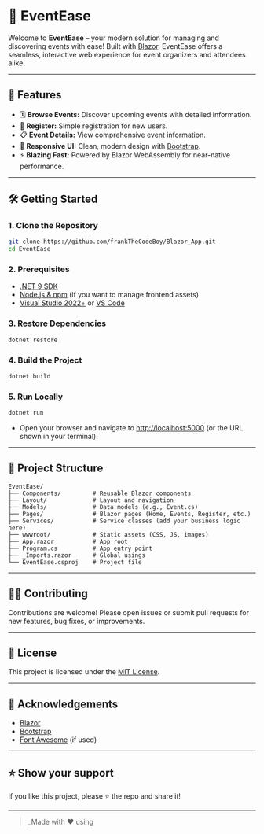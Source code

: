 # 🎉 EventEase

Welcome to **EventEase** – your modern solution for managing and discovering events with ease! Built with [Blazor](https://dotnet.microsoft.com/apps/aspnet/web-apps/blazor), EventEase offers a seamless, interactive web experience for event organizers and attendees alike.

---

## 🚀 Features

- 🗓️ **Browse Events:** Discover upcoming events with detailed information.
- 📝 **Register:** Simple registration for new users.
- 📋 **Event Details:** View comprehensive event information.
- 🎨 **Responsive UI:** Clean, modern design with [Bootstrap](https://getbootstrap.com/).
- ⚡ **Blazing Fast:** Powered by Blazor WebAssembly for near-native performance.

---

## 🛠️ Getting Started

### 1. **Clone the Repository**

```sh
git clone https://github.com/frankTheCodeBoy/Blazor_App.git
cd EventEase
```

### 2. **Prerequisites**

- [.NET 9 SDK](https://dotnet.microsoft.com/download/dotnet/9.0)
- [Node.js & npm](https://nodejs.org/) (if you want to manage frontend assets)
- [Visual Studio 2022+](https://visualstudio.microsoft.com/) or [VS Code](https://code.visualstudio.com/)

### 3. **Restore Dependencies**

```sh
dotnet restore
```

### 4. **Build the Project**

```sh
dotnet build
```

### 5. **Run Locally**

```sh
dotnet run
```

- Open your browser and navigate to [http://localhost:5000](http://localhost:5000) (or the URL shown in your terminal).

---

## 🧭 Project Structure

```
EventEase/
├── Components/         # Reusable Blazor components
├── Layout/             # Layout and navigation
├── Models/             # Data models (e.g., Event.cs)
├── Pages/              # Blazor pages (Home, Events, Register, etc.)
├── Services/           # Service classes (add your business logic here)
├── wwwroot/            # Static assets (CSS, JS, images)
├── App.razor           # App root
├── Program.cs          # App entry point
├── _Imports.razor      # Global usings
└── EventEase.csproj    # Project file
```

---

## 🧑‍💻 Contributing

Contributions are welcome! Please open issues or submit pull requests for new features, bug fixes, or improvements.

---

## 📄 License

This project is licensed under the [MIT License](LICENSE).

---

## 🙏 Acknowledgements

- [Blazor](https://dotnet.microsoft.com/apps/aspnet/web-apps/blazor)
- [Bootstrap](https://getbootstrap.com/)
- [Font Awesome](https://fontawesome.com/) (if used)

---

## ⭐️ Show your support

If you like this project, please ⭐️ the repo and share it!

---

> _Made with ❤️ using
